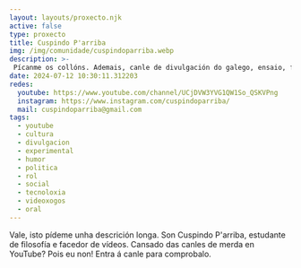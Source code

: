 ```yaml
---
layout: layouts/proxecto.njk
active: false
type: proxecto
title: Cuspindo P'arriba
img: /img/comunidade/cuspindoparriba.webp
description: >-
 Pícanme os collóns. Ademais, canle de divulgación do galego, ensaio, filosofía e de hostias.
date: 2024-07-12 10:30:11.312203
redes:
  youtube: https://www.youtube.com/channel/UCjDVW3YVG1QW1So_QSKVPng
  instagram: https://www.instagram.com/cuspindoparriba/
  mail: cuspindoparriba@gmail.com
tags:
  - youtube
  - cultura
  - divulgacion
  - experimental
  - humor
  - politica
  - rol
  - social
  - tecnoloxia
  - videoxogos
  - oral
---
```


Vale, isto pídeme unha descrición longa. Son Cuspindo P'arriba, estudante de filosofía e facedor de vídeos. Cansado das canles de merda en YouTube? Pois eu non! Entra á canle para comprobalo.
